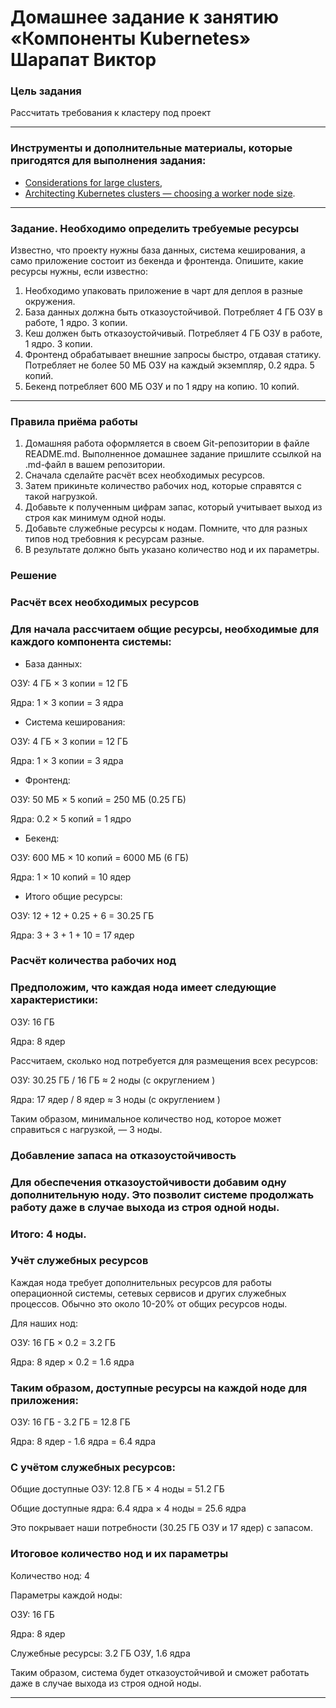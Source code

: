# Домашнее задание к занятию «Компоненты Kubernetes» Шарапат Виктор

### Цель задания

Рассчитать требования к кластеру под проект

------

### Инструменты и дополнительные материалы, которые пригодятся для выполнения задания:

- [Considerations for large clusters](https://kubernetes.io/docs/setup/best-practices/cluster-large/),
- [Architecting Kubernetes clusters — choosing a worker node size](https://learnk8s.io/kubernetes-node-size).

------

### Задание. Необходимо определить требуемые ресурсы
Известно, что проекту нужны база данных, система кеширования, а само приложение состоит из бекенда и фронтенда. Опишите, какие ресурсы нужны, если известно:

1. Необходимо упаковать приложение в чарт для деплоя в разные окружения. 
2. База данных должна быть отказоустойчивой. Потребляет 4 ГБ ОЗУ в работе, 1 ядро. 3 копии. 
3. Кеш должен быть отказоустойчивый. Потребляет 4 ГБ ОЗУ в работе, 1 ядро. 3 копии. 
4. Фронтенд обрабатывает внешние запросы быстро, отдавая статику. Потребляет не более 50 МБ ОЗУ на каждый экземпляр, 0.2 ядра. 5 копий. 
5. Бекенд потребляет 600 МБ ОЗУ и по 1 ядру на копию. 10 копий.

----

### Правила приёма работы

1. Домашняя работа оформляется в своем Git-репозитории в файле README.md. Выполненное домашнее задание пришлите ссылкой на .md-файл в вашем репозитории.
2. Сначала сделайте расчёт всех необходимых ресурсов.
3. Затем прикиньте количество рабочих нод, которые справятся с такой нагрузкой.
4. Добавьте к полученным цифрам запас, который учитывает выход из строя как минимум одной ноды. 
5. Добавьте служебные ресурсы к нодам. Помните, что для разных типов нод требовния к ресурсам разные. 
6. В результате должно быть указано количество нод и их параметры.

### Решение

### Расчёт всех необходимых ресурсов
### Для начала рассчитаем общие ресурсы, необходимые для каждого компонента системы:

* База данных:

ОЗУ: 4 ГБ × 3 копии = 12 ГБ

Ядра: 1 × 3 копии = 3 ядра

* Система кеширования:

ОЗУ: 4 ГБ × 3 копии = 12 ГБ

Ядра: 1 × 3 копии = 3 ядра

* Фронтенд:

ОЗУ: 50 МБ × 5 копий = 250 МБ (0.25 ГБ)

Ядра: 0.2 × 5 копий = 1 ядро

* Бекенд:

ОЗУ: 600 МБ × 10 копий = 6000 МБ (6 ГБ)

Ядра: 1 × 10 копий = 10 ядер

* Итого общие ресурсы:

ОЗУ: 12 + 12 + 0.25 + 6 = 30.25 ГБ

Ядра: 3 + 3 + 1 + 10 = 17 ядер

### Расчёт количества рабочих нод
### Предположим, что каждая нода имеет следующие характеристики:

ОЗУ: 16 ГБ

Ядра: 8 ядер

Рассчитаем, сколько нод потребуется для размещения всех ресурсов:

ОЗУ: 30.25 ГБ / 16 ГБ ≈ 2 ноды (с округлением )

Ядра: 17 ядер / 8 ядер ≈ 3 ноды (с округлением )

Таким образом, минимальное количество нод, которое может справиться с нагрузкой, — 3 ноды.

###  Добавление запаса на отказоустойчивость
### Для обеспечения отказоустойчивости добавим одну дополнительную ноду. Это позволит системе продолжать работу даже в случае выхода из строя одной ноды.

### Итого: 4 ноды.

### Учёт служебных ресурсов
Каждая нода требует дополнительных ресурсов для работы операционной системы, сетевых сервисов и других служебных процессов. Обычно это около 10-20% от общих ресурсов ноды.

Для наших нод:

ОЗУ: 16 ГБ × 0.2 = 3.2 ГБ 

Ядра: 8 ядер × 0.2 = 1.6 ядра 

### Таким образом, доступные ресурсы на каждой ноде для приложения:

ОЗУ: 16 ГБ - 3.2 ГБ = 12.8 ГБ

Ядра: 8 ядер - 1.6 ядра = 6.4 ядра

### С учётом служебных ресурсов:

Общие доступные ОЗУ: 12.8 ГБ × 4 ноды = 51.2 ГБ

Общие доступные ядра: 6.4 ядра × 4 ноды = 25.6 ядра

Это покрывает наши потребности (30.25 ГБ ОЗУ и 17 ядер) с запасом.

### Итоговое количество нод и их параметры
Количество нод: 4

Параметры каждой ноды:

ОЗУ: 16 ГБ

Ядра: 8 ядер

Служебные ресурсы: 3.2 ГБ ОЗУ, 1.6 ядра

Таким образом, система будет отказоустойчивой и сможет работать даже в случае выхода из строя одной ноды.

---
